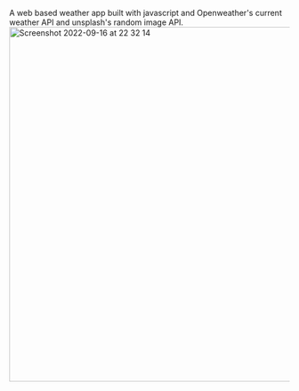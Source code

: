 A web based weather app built with javascript and Openweather's current weather API and unsplash's random image API.
<img width="637" alt="Screenshot 2022-09-16 at 22 32 14" src="https://user-images.githubusercontent.com/8429571/190785938-0c4f2f16-2b56-45a9-88da-a9227d80599f.png">

